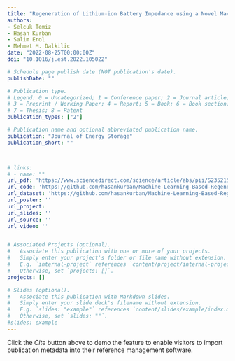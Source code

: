 ```yaml
---
title: "Regeneration of Lithium-ion Battery Impedance using a Novel Machine Learning Framework and Minimal Empirical Data"
authors:
- Selcuk Temiz
- Hasan Kurban
- Salim Erol
- Mehmet M. Dalkilic
date: "2022-08-25T00:00:00Z"
doi: "10.1016/j.est.2022.105022"

# Schedule page publish date (NOT publication's date).
publishDate: ""

# Publication type.
# Legend: 0 = Uncategorized; 1 = Conference paper; 2 = Journal article;
# 3 = Preprint / Working Paper; 4 = Report; 5 = Book; 6 = Book section;
# 7 = Thesis; 8 = Patent
publication_types: ["2"]

# Publication name and optional abbreviated publication name.
publication: "Journal of Energy Storage"
publication_short: ""



# links:
# - name: ""
url_pdf: 'https://www.sciencedirect.com/science/article/abs/pii/S2352152X22010246'
url_code: 'https://github.com/hasankurban/Machine-Learning-Based-Regeneration-of-Li-ion-Battery-Impedance'
url_dataset: 'https://github.com/hasankurban/Machine-Learning-Based-Regeneration-of-Li-ion-Battery-Impedance'
url_poster: ''
url_project: 
url_slides: ''
url_source: ''
url_video: ''


# Associated Projects (optional).
#   Associate this publication with one or more of your projects.
#   Simply enter your project's folder or file name without extension.
#   E.g. `internal-project` references `content/project/internal-project/index.md`.
#   Otherwise, set `projects: []`.
projects: []

# Slides (optional).
#   Associate this publication with Markdown slides.
#   Simply enter your slide deck's filename without extension.
#   E.g. `slides: "example"` references `content/slides/example/index.md`.
#   Otherwise, set `slides: ""`.
#slides: example
---
```



Click the *Cite* button above to demo the feature to enable visitors to import publication metadata into their reference management software.




